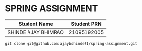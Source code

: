﻿# SPRING ASSIGNMENT
|Student Name |Student PRN  |
|--|--|
| SHINDE AJAY BHIMRAO | 21095192005 |

    git clone git@github.com:ajaybshinde21/spring-assignment.git

